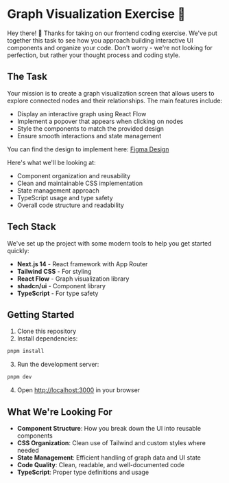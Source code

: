 # Graph Visualization Exercise 🌳

Hey there! 👋 Thanks for taking on our frontend coding exercise. We've put together this task to see how you approach building interactive UI components and organize your code. Don't worry - we're not looking for perfection, but rather your thought process and coding style.

## The Task

Your mission is to create a graph visualization screen that allows users to explore connected nodes and their relationships. The main features include:

- Display an interactive graph using React Flow
- Implement a popover that appears when clicking on nodes
- Style the components to match the provided design
- Ensure smooth interactions and state management

You can find the design to implement here:
[Figma Design](https://www.figma.com/design/TYWFAUS25dmEMSkhvGBU2G/Untitled?node-id=0-1&m=dev&t=2RggZ0VFf1ubuiqA-1)

Here's what we'll be looking at:

- Component organization and reusability
- Clean and maintainable CSS implementation
- State management approach
- TypeScript usage and type safety
- Overall code structure and readability

## Tech Stack

We've set up the project with some modern tools to help you get started quickly:

- **Next.js 14** - React framework with App Router
- **Tailwind CSS** - For styling
- **React Flow** - Graph visualization library
- **shadcn/ui** - Component library
- **TypeScript** - For type safety

## Getting Started

1. Clone this repository
2. Install dependencies:

```bash
pnpm install
```

3. Run the development server:

```bash
pnpm dev
```

4. Open [http://localhost:3000](http://localhost:3000) in your browser

## What We're Looking For

- **Component Structure**: How you break down the UI into reusable components
- **CSS Organization**: Clean use of Tailwind and custom styles where needed
- **State Management**: Efficient handling of graph data and UI state
- **Code Quality**: Clean, readable, and well-documented code
- **TypeScript**: Proper type definitions and usage

